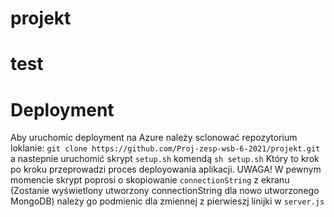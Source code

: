 # projekt

# test

# Deployment
Aby uruchomic deployment na Azure należy sclonować repozytorium loklanie: `git clone https://github.com/Proj-zesp-wsb-6-2021/projekt.git` a nastepnie uruchomić
skrypt `setup.sh` komendą `sh setup.sh` Który to krok po kroku przeprowadzi proces deployowania aplikacji.
UWAGA! W pewnym momencie skrypt poprosi o skopiowanie `connectionString` z ekranu (Zostanie wyświetlony utworzony connectionString dla nowo utworzonego MongoDB) należy go podmienic dla zmiennej z pierwieszj linijki w `server.js`
